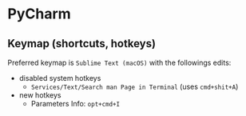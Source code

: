 # PyCharm


## Keymap (shortcuts, hotkeys)

Preferred keymap is `Sublime Text (macOS)` with the followings edits:

- disabled system hotkeys
    - `Services/Text/Search man Page in Terminal` (uses `cmd+shit+A`)
- new hotkeys
    - Parameters Info: `opt+cmd+I`

